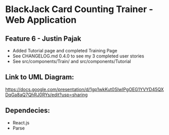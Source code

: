# BlackJack Card Counting Trainer - Web Application

## Feature 6 - Justin Pajak
- Added Tutorial page and completed Training Page
- See CHANGELOG.md 0.4.0 to see my 3 completed user stories 
- See src/components/Train/ and src/components/Tutorial

## Link to UML Diagram: 
https://docs.google.com/presentation/d/1gp1wkKut0SlwIPgOEG1YVYD45QXDqGa8aQ7QhRJ0RYs/edit?usp=sharing

## Dependecies: 
- React.js
- Parse
